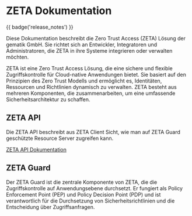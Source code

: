 # ZETA Dokumentation

{{ badge('release_notes') }}

Diese Dokumentation beschreibt die Zero Trust Access (ZETA) Lösung der gematik GmbH. Sie richtet sich an Entwickler, Integratoren und Administratoren, die ZETA in ihre Systeme integrieren oder verwalten möchten.

ZETA ist eine Zero Trust Access Lösung, die eine sichere und flexible Zugriffskontrolle für Cloud-native Anwendungen bietet. Sie basiert auf den Prinzipien des Zero Trust Modells und ermöglicht es, Identitäten, Ressourcen und Richtlinien dynamisch zu verwalten. ZETA besteht aus mehreren Komponenten, die zusammenarbeiten, um eine umfassende Sicherheitsarchitektur zu schaffen.

## ZETA API

Die ZETA API beschreibt aus ZETA Client Sicht, wie man auf ZETA Guard geschützte Resource Server zugreifen kann.

[ZETA API Dokumentation](/docs/api/v1/index.md)

## ZETA Guard

Der ZETA Guard ist die zentrale Komponente von ZETA, die die Zugriffskontrolle auf Anwendungsebene durchsetzt. Er fungiert als Policy Enforcement Point (PEP) und Policy Decision Point (PDP) und ist verantwortlich für die Durchsetzung von Sicherheitsrichtlinien und die Entscheidung über Zugriffsanfragen.
